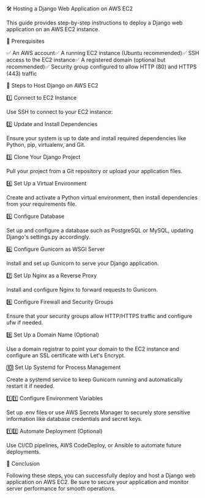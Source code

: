 🛠️ Hosting a Django Web Application on AWS EC2

This guide provides step-by-step instructions to deploy a Django web application on an AWS EC2 instance.

📌 Prerequisites

✅ An AWS account✅ A running EC2 instance (Ubuntu recommended)✅ SSH access to the EC2 instance✅ A registered domain (optional but recommended)✅ Security group configured to allow HTTP (80) and HTTPS (443) traffic

🚀 Steps to Host Django on AWS EC2

1️⃣ Connect to EC2 Instance

Use SSH to connect to your EC2 instance:


2️⃣ Update and Install Dependencies

Ensure your system is up to date and install required dependencies like Python, pip, virtualenv, and Git.

3️⃣ Clone Your Django Project

Pull your project from a Git repository or upload your application files.

4️⃣ Set Up a Virtual Environment

Create and activate a Python virtual environment, then install dependencies from your requirements file.

5️⃣ Configure Database

Set up and configure a database such as PostgreSQL or MySQL, updating Django's settings.py accordingly.

6️⃣ Configure Gunicorn as WSGI Server

Install and set up Gunicorn to serve your Django application.

7️⃣ Set Up Nginx as a Reverse Proxy

Install and configure Nginx to forward requests to Gunicorn.

8️⃣ Configure Firewall and Security Groups

Ensure that your security groups allow HTTP/HTTPS traffic and configure ufw if needed.

9️⃣ Set Up a Domain Name (Optional)

Use a domain registrar to point your domain to the EC2 instance and configure an SSL certificate with Let's Encrypt.

🔟 Set Up Systemd for Process Management

Create a systemd service to keep Gunicorn running and automatically restart it if needed.

1️⃣1️⃣ Configure Environment Variables

Set up .env files or use AWS Secrets Manager to securely store sensitive information like database credentials and secret keys.

1️⃣2️⃣ Automate Deployment (Optional)

Use CI/CD pipelines, AWS CodeDeploy, or Ansible to automate future deployments.

🎯 Conclusion

Following these steps, you can successfully deploy and host a Django web application on AWS EC2. Be sure to secure your application and monitor server performance for smooth operations.
